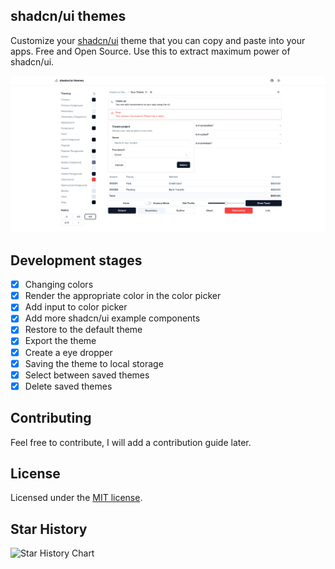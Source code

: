 ## shadcn/ui themes

Customize your [shadcn/ui](https://github.com/shadcn-ui/ui) theme that you can copy and paste into your apps. Free and Open Source. Use this to extract maximum power of shadcn/ui.

![hero](public/og.png)

## Development stages

- [x] Changing colors
- [x] Render the appropriate color in the color picker
- [x] Add input to color picker
- [x] Add more shadcn/ui example components
- [x] Restore to the default theme
- [x] Export the theme
- [x] Create a eye dropper
- [x] Saving the theme to local storage
- [x] Select between saved themes
- [x] Delete saved themes

## Contributing

Feel free to contribute, I will add a contribution guide later.

## License

Licensed under the [MIT license](https://github.com/Tellay/shadcn-ui-themes/blob/main/LICENSE).

## Star History

<picture>
  <source media="(prefers-color-scheme: dark)" srcset="https://api.star-history.com/svg?repos=tellay/shadcn-ui-themes&type=Date&theme=dark" />
  <source media="(prefers-color-scheme: light)" srcset="https://api.star-history.com/svg?repos=tellay/shadcn-ui-themes&type=Date" />
  <img alt="Star History Chart" src="https://api.star-history.com/svg?repos=tellay/shadcn-ui-themes&type=Date" />
</picture>
